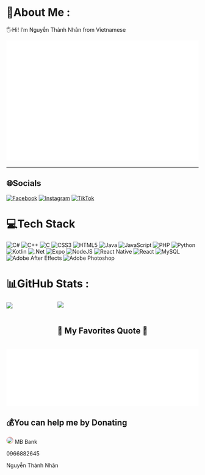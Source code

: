 # 💫About Me :
🖐Hi! I’m Nguyễn Thành Nhân from Vietnamese

<a href="#" target="_blank">
  <img src="svg/Thanhnhan003.svg" width="1000" alt="Thanhnhan003-official" />
</a>

---

## 🌐Socials
[![Facebook](https://img.shields.io/badge/Facebook-%231877F2.svg?logo=Facebook&logoColor=white)](https://www.facebook.com/profile.php?id=100056078738635) [![Instagram](https://img.shields.io/badge/Instagram-%23E4405F.svg?logo=Instagram&logoColor=white)](https://instagram.com/https://instagram.com/th_nhzn003?igshid=NGVhN2U2NjQ0Yg==) [![TikTok](https://img.shields.io/badge/TikTok-%23000000.svg?logo=TikTok&logoColor=white)](https://tiktok.com/@www.tiktok.com/@nhantapsu203) 

# 💻Tech Stack
![C#](https://img.shields.io/badge/c%23-%23239120.svg?style=plastic&logo=c-sharp&logoColor=white) ![C++](https://img.shields.io/badge/c++-%2300599C.svg?style=plastic&logo=c%2B%2B&logoColor=white) ![C](https://img.shields.io/badge/c-%2300599C.svg?style=plastic&logo=c&logoColor=white) ![CSS3](https://img.shields.io/badge/css3-%231572B6.svg?style=plastic&logo=css3&logoColor=white) ![HTML5](https://img.shields.io/badge/html5-%23E34F26.svg?style=plastic&logo=html5&logoColor=white) ![Java](https://img.shields.io/badge/java-%23ED8B00.svg?style=plastic&logo=java&logoColor=white) ![JavaScript](https://img.shields.io/badge/javascript-%23323330.svg?style=plastic&logo=javascript&logoColor=%23F7DF1E) ![PHP](https://img.shields.io/badge/php-%23777BB4.svg?style=plastic&logo=php&logoColor=white) ![Python](https://img.shields.io/badge/python-3670A0?style=plastic&logo=python&logoColor=ffdd54) ![Kotlin](https://img.shields.io/badge/kotlin-%230095D5.svg?style=plastic&logo=kotlin&logoColor=white) ![.Net](https://img.shields.io/badge/.NET-5C2D91?style=plastic&logo=.net&logoColor=white) ![Expo](https://img.shields.io/badge/expo-1C1E24?style=plastic&logo=expo&logoColor=#D04A37) ![NodeJS](https://img.shields.io/badge/node.js-6DA55F?style=plastic&logo=node.js&logoColor=white) ![React Native](https://img.shields.io/badge/react_native-%2320232a.svg?style=plastic&logo=react&logoColor=%2361DAFB) ![React](https://img.shields.io/badge/react-%2320232a.svg?style=plastic&logo=react&logoColor=%2361DAFB) ![MySQL](https://img.shields.io/badge/mysql-%2300f.svg?style=plastic&logo=mysql&logoColor=white) ![Adobe After Effects](https://img.shields.io/badge/Adobe%20After%20Effects-9999FF.svg?style=plastic&logo=Adobe%20After%20Effects&logoColor=white) ![Adobe Photoshop](https://img.shields.io/badge/adobephotoshop-%2331A8FF.svg?style=plastic&logo=adobephotoshop&logoColor=white)
# 📊GitHub Stats :

<div>
  <a href="#" title="Thanhnhan003">
    <img width="434" align="center" src="https://github-readme-stats.vercel.app/api/top-langs/?username=Thanhnhan003&theme=nightowl&hide_border=false&include_all_commits=false&count_private=false&layout=compact" />
  </a>
  <a href="#" title="Thanhnhan003">
    <img align="right" width="370" src="https://github-readme-stats.vercel.app/api?username=Thanhnhan003&theme=nightowl&hide_border=false&include_all_commits=false&count_private=false" />
  </a>
</div>



<br>
<h2 align="center">📑 My Favorites Quote 📑</h2>
<br>

<a href="#" target="_blank">
  <img src="svg/Thanhnhan003-quotes.svg" align="center" width="846" height="150" alt="Thanhnhan003-official" />
</a>


  ## 💰You can help me by Donating
  
  <img src="https://vitaichinh.vn/wp-content/uploads/2023/06/MBBank.jpg" style="width:70px;border: 1px solid rgba(255, 0, 0, .5);border-radius:50%"/>  MB Bank
  
  0966882645
  
  Nguyễn Thành Nhân 

  <!-- Proudly created with GPRM ( https://gprm.itsvg.in ) -->
  
